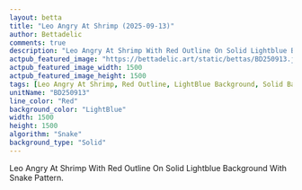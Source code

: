 ```yaml
---
layout: betta
title: "Leo Angry At Shrimp (2025-09-13)"
author: Bettadelic
comments: true
description: "Leo Angry At Shrimp With Red Outline On Solid Lightblue Background With Snake Pattern."
actpub_featured_image: "https://bettadelic.art/static/bettas/BD250913.jpg"
actpub_featured_image_width: 1500
actpub_featured_image_height: 1500
tags: [Leo Angry At Shrimp, Red Outline, LightBlue Background, Solid Background Pattern, Snake Pattern, September 2025]
unitName: "BD250913"
line_color: "Red"
background_color: "LightBlue"
width: 1500
height: 1500
algorithm: "Snake"
background_type: "Solid"
---
```


Leo Angry At Shrimp With Red Outline On Solid Lightblue Background With Snake Pattern.
